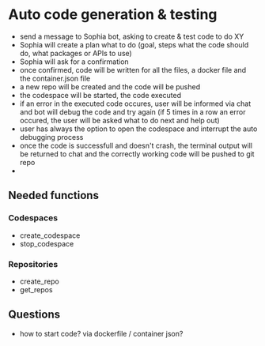 # Auto code generation & testing

- send a message to Sophia bot, asking to create & test code to do XY
- Sophia will create a plan what to do (goal, steps what the code should do, what packages or APIs to use)
- Sophia will ask for a confirmation
- once confirmed, code will be written for all the files, a docker file and the container.json file
- a new repo will be created and the code will be pushed
- the codespace will be started, the code executed
- if an error in the executed code occures, user will be informed via chat and bot will debug the code and try again (if 5 times in a row an error occured, the user will be asked what to do next and help out)
- user has always the option to open the codespace and interrupt the auto debugging process
- once the code is successfull and doesn't crash, the terminal output will be returned to chat and the correctly working code will be pushed to git repo
- 

## Needed functions

### Codespaces
- create_codespace
- stop_codespace
  
### Repositories
- create_repo
- get_repos

## Questions
- how to start code? via dockerfile / container json?